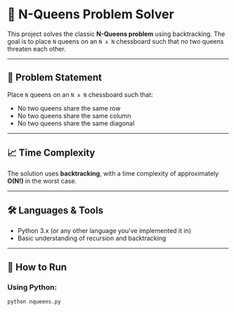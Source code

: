 # 🧠 N-Queens Problem Solver

This project solves the classic **N-Queens problem** using backtracking. The goal is to place `N` queens on an `N x N` chessboard such that no two queens threaten each other.

---

## 📌 Problem Statement

Place `N` queens on an `N x N` chessboard such that:
- No two queens share the same row
- No two queens share the same column
- No two queens share the same diagonal

---

## 📈 Time Complexity

The solution uses **backtracking**, with a time complexity of approximately **O(N!)** in the worst case.

---

## 🛠️ Languages & Tools

- Python 3.x (or any other language you've implemented it in)
- Basic understanding of recursion and backtracking

---

## 🚀 How to Run

### Using Python:

```bash
python nqueens.py
